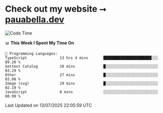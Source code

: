 # Check out my website ⭢ [pauabella.dev](https://pauabella.dev)

<!--START_SECTION:waka-->
![Code Time](http://img.shields.io/badge/Code%20Time-4%2C587%20hrs%2023%20mins-blue)

📊 **This Week I Spent My Time On** 

```text
💬 Programming Languages: 
TypeScript               13 hrs 4 mins       ██████████████████████░░░   89.20 % 
Gettext Catalog          28 mins             █░░░░░░░░░░░░░░░░░░░░░░░░   03.29 % 
Other                    27 mins             █░░░░░░░░░░░░░░░░░░░░░░░░   03.08 % 
Image (svg)              19 mins             █░░░░░░░░░░░░░░░░░░░░░░░░   02.19 % 
JavaScript               8 mins              ░░░░░░░░░░░░░░░░░░░░░░░░░   00.99 % 
```


 Last Updated on 13/07/2025 22:05:59 UTC
<!--END_SECTION:waka-->
